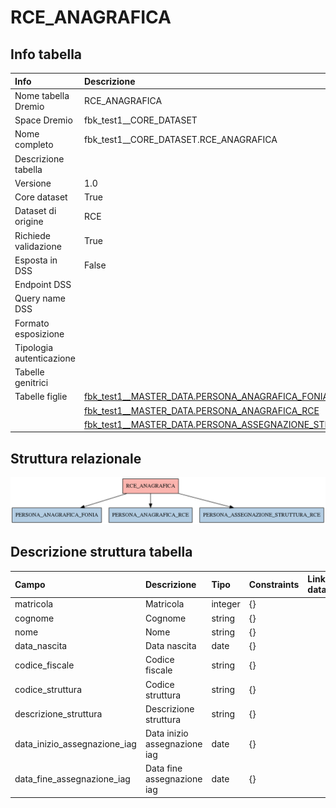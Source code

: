 # RCE_ANAGRAFICA

## Info tabella

| Info                     | Descrizione                                                                                                                                       |
|:-------------------------|:--------------------------------------------------------------------------------------------------------------------------------------------------|
| Nome tabella Dremio      | RCE_ANAGRAFICA                                                                                                                                    |
| Space Dremio             | fbk_test1__CORE_DATASET                                                                                                                           |
| Nome completo            | fbk_test1__CORE_DATASET.RCE_ANAGRAFICA                                                                                                            |
| Descrizione tabella      |                                                                                                                                                   |
| Versione                 | 1.0                                                                                                                                               |
| Core dataset             | True                                                                                                                                              |
| Dataset di origine       | RCE                                                                                                                                               |
| Richiede validazione     | True                                                                                                                                              |
| Esposta in DSS           | False                                                                                                                                             |
| Endpoint DSS             |                                                                                                                                                   |
| Query name DSS           |                                                                                                                                                   |
| Formato esposizione      |                                                                                                                                                   |
| Tipologia autenticazione |                                                                                                                                                   |
| Tabelle genitrici        |                                                                                                                                                   |
| Tabelle figlie           | [fbk_test1__MASTER_DATA.PERSONA_ANAGRAFICA_FONIA](/Documentation/fbk_test1__MASTER_DATA/PERSONA_ANAGRAFICA_FONIA/markdown.md)                     |
|                          | [fbk_test1__MASTER_DATA.PERSONA_ANAGRAFICA_RCE](/Documentation/fbk_test1__MASTER_DATA/PERSONA_ANAGRAFICA_RCE/markdown.md)                         |
|                          | [fbk_test1__MASTER_DATA.PERSONA_ASSEGNAZIONE_STRUTTURA_RCE](/Documentation/fbk_test1__MASTER_DATA/PERSONA_ASSEGNAZIONE_STRUTTURA_RCE/markdown.md) |

## Struttura relazionale

![RCE_ANAGRAFICA](./graph_png.png)

## Descrizione struttura tabella

| Campo                        | Descrizione                  | Tipo    | Constraints   | Linked data   | errors   |
|:-----------------------------|:-----------------------------|:--------|:--------------|:--------------|:---------|
| matricola                    | Matricola                    | integer | {}            |               | {}       |
| cognome                      | Cognome                      | string  | {}            |               | {}       |
| nome                         | Nome                         | string  | {}            |               | {}       |
| data_nascita                 | Data nascita                 | date    | {}            |               | {}       |
| codice_fiscale               | Codice fiscale               | string  | {}            |               | {}       |
| codice_struttura             | Codice struttura             | string  | {}            |               | {}       |
| descrizione_struttura        | Descrizione struttura        | string  | {}            |               | {}       |
| data_inizio_assegnazione_iag | Data inizio assegnazione iag | date    | {}            |               | {}       |
| data_fine_assegnazione_iag   | Data fine assegnazione iag   | date    | {}            |               | {}       |
